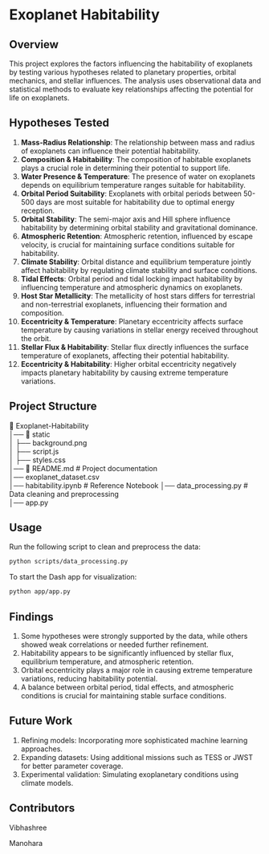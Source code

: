 # Exoplanet Habitability 

## Overview

This project explores the factors influencing the habitability of exoplanets by testing various hypotheses related to planetary properties, orbital mechanics, and stellar influences. The analysis uses observational data and statistical methods to evaluate key relationships affecting the potential for life on exoplanets.

## Hypotheses Tested

1. **Mass-Radius Relationship**: The relationship between mass and radius of exoplanets can influence their potential habitability.  
2. **Composition & Habitability**: The composition of habitable exoplanets plays a crucial role in determining their potential to support life.  
3. **Water Presence & Temperature**: The presence of water on exoplanets depends on equilibrium temperature ranges suitable for habitability.  
4. **Orbital Period Suitability**: Exoplanets with orbital periods between 50-500 days are most suitable for habitability due to optimal energy reception.  
5. **Orbital Stability**: The semi-major axis and Hill sphere influence habitability by determining orbital stability and gravitational dominance.  
6. **Atmospheric Retention**: Atmospheric retention, influenced by escape velocity, is crucial for maintaining surface conditions suitable for habitability.  
7. **Climate Stability**: Orbital distance and equilibrium temperature jointly affect habitability by regulating climate stability and surface conditions.  
8. **Tidal Effects**: Orbital period and tidal locking impact habitability by influencing temperature and atmospheric dynamics on exoplanets.  
9. **Host Star Metallicity**: The metallicity of host stars differs for terrestrial and non-terrestrial exoplanets, influencing their formation and composition.  
10. **Eccentricity & Temperature**: Planetary eccentricity affects surface temperature by causing variations in stellar energy received throughout the orbit.  
11. **Stellar Flux & Habitability**: Stellar flux directly influences the surface temperature of exoplanets, affecting their potential habitability.  
12. **Eccentricity & Habitability**: Higher orbital eccentricity negatively impacts planetary habitability by causing extreme temperature variations.  

## Project Structure
📂 Exoplanet-Habitability  
│── 📂 static  
│ ├── background.png  
│ ├── script.js  
│ ├── styles.css  
│── 📄 README.md # Project documentation  
│── exoplanet_dataset.csv  
│── habitability.ipynb # Reference Notebook
│── data_processing.py # Data cleaning and preprocessing  
│── app.py  

## Usage
Run the following script to clean and preprocess the data:
   ```bash
python scripts/data_processing.py
```
To start the Dash app for visualization:
```bash
python app/app.py
```

## Findings
1. Some hypotheses were strongly supported by the data, while others showed weak correlations or needed further refinement.
2. Habitability appears to be significantly influenced by stellar flux, equilibrium temperature, and atmospheric retention.
3. Orbital eccentricity plays a major role in causing extreme temperature variations, reducing habitability potential.
4. A balance between orbital period, tidal effects, and atmospheric conditions is crucial for maintaining stable surface conditions.

## Future Work
1. Refining models: Incorporating more sophisticated machine learning approaches.
2. Expanding datasets: Using additional missions such as TESS or JWST for better parameter coverage.
3. Experimental validation: Simulating exoplanetary conditions using climate models.

## Contributors
Vibhashree 

Manohara
